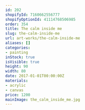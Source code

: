 ```yaml
---
id: 202
shopifyId: 7160662556777
shopifyOptionId: 41114768506985
order: 354
title: The calm inside me
slug: the-calm-inside-me
url: art-works/the-calm-inside-me
aliases: []
categories:
- painting
inStock: true
isVisible: true
height: 90
width: 80
date: 2017-01-01T00:00:00Z
materials:
- acrylic
- canvas
price: 1200
mainImage: the_calm_inside_me.jpg
---
```


